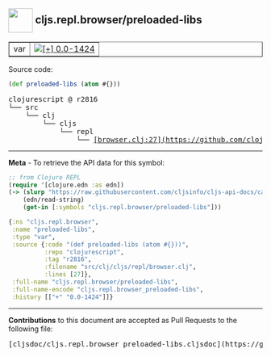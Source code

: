 ## <img width="48px" valign="middle" src="http://i.imgur.com/Hi20huC.png"> cljs.repl.browser/preloaded-libs

 <table border="1">
<tr>

<td>var</td>
<td><a href="https://github.com/cljsinfo/cljs-api-docs/tree/0.0-1424"><img valign="middle" alt="[+] 0.0-1424" src="https://img.shields.io/badge/+-0.0--1424-lightgrey.svg"></a> </td>
</tr>
</table>






Source code:

```clj
(def preloaded-libs (atom #{}))
```

 <pre>
clojurescript @ r2816
└── src
    └── clj
        └── cljs
            └── repl
                └── <ins>[browser.clj:27](https://github.com/clojure/clojurescript/blob/r2816/src/clj/cljs/repl/browser.clj#L27)</ins>
</pre>


---

__Meta__ - To retrieve the API data for this symbol:

```clj
;; from Clojure REPL
(require '[clojure.edn :as edn])
(-> (slurp "https://raw.githubusercontent.com/cljsinfo/cljs-api-docs/catalog/cljs-api.edn")
    (edn/read-string)
    (get-in [:symbols "cljs.repl.browser/preloaded-libs"]))
```

```clj
{:ns "cljs.repl.browser",
 :name "preloaded-libs",
 :type "var",
 :source {:code "(def preloaded-libs (atom #{}))",
          :repo "clojurescript",
          :tag "r2816",
          :filename "src/clj/cljs/repl/browser.clj",
          :lines [27]},
 :full-name "cljs.repl.browser/preloaded-libs",
 :full-name-encode "cljs.repl.browser_preloaded-libs",
 :history [["+" "0.0-1424"]]}

```

---

__Contributions__ to this document are accepted as Pull Requests to the following file:

 <pre>
[cljsdoc/cljs.repl.browser_preloaded-libs.cljsdoc](https://github.com/cljsinfo/cljs-api-docs/blob/master/cljsdoc/cljs.repl.browser_preloaded-libs.cljsdoc)
</pre>


